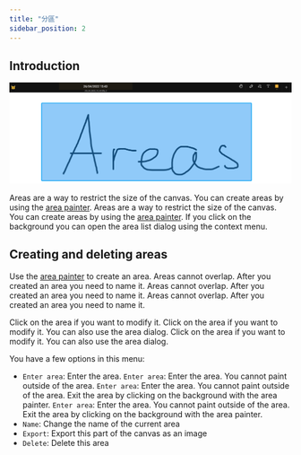 ```yaml
---
title: "分區"
sidebar_position: 2
---
```


## Introduction

![分區](area.png)

Areas are a way to restrict the size of the canvas. You can create areas by using the [area painter](painters/area.md). Areas are a way to restrict the size of the canvas. You can create areas by using the [area painter](painters/area.md). If you click on the background you can open the area list dialog using the context menu.

## Creating and deleting areas

Use the [area painter](painters/area.md) to create an area. Areas cannot overlap. After you created an area you need to name it. Areas cannot overlap. After you created an area you need to name it. Areas cannot overlap. After you created an area you need to name it.

Click on the area if you want to modify it. Click on the area if you want to modify it. You can also use the area dialog. Click on the area if you want to modify it. You can also use the area dialog.

You have a few options in this menu:

* `Enter area`: Enter the area. `Enter area`: Enter the area. You cannot paint outside of the area. `Enter area`: Enter the area. You cannot paint outside of the area. Exit the area by clicking on the background with the area painter. `Enter area`: Enter the area. You cannot paint outside of the area. Exit the area by clicking on the background with the area painter.
* `Name`: Change the name of the current area
* `Export`: Export this part of the canvas as an image
* `Delete`: Delete this area
